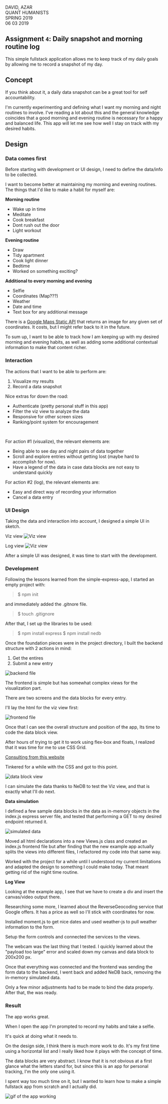 DAVID, AZAR <br>
QUANT HUMANISTS <br>
SPRING 2019 <br> 
06 03 2019

## Assignment `4`: Daily snapshot and morning routine log
 
This simple fullstack application allows me to keep track of my daily goals by allowing me to record a snapshot of my day.

## Concept

If you think about it, a daily data snapshot can be a great tool for self accountability.

I'm currently experimenting and defining what I want my morning and night routines to involve. I've reading a lot about this and the general knowledge coincides that a good morning and evening routine is necessary for a happy and balanced life. This app will let me see how well I stay on track with my desired habits.


## Design

### Data comes first

Before starting with development or UI design, I need to define the data/info to be collected.

I want to become better at maintaining my morning and evening routines. The things that I'd like to make a habit for myself are:


**Morning routine**

* Wake up in time
* Meditate
* Cook breakfast
* Dont rush out the door
* Light workout


**Evening routine**

* Draw
* Tidy apartment
* Cook light dinner
* Bedtime
* Worked on something exciting?


**Additional to every morning and evening**

* Selfie
* Coordinates (Map???)
* Weather
* Date and time
* Text box for any additional message


There is a [Google Maps Static API](https://developers.google.com/maps/documentation/maps-static/usage-and-billing) that returns an image for any given set of coordinates. It costs, but I might refer back to it in the future.


To sum up, I want to be able to track how I am keeping up with my desired morning and evening habits, as well as adding some additional contextual information to make that content richer.



### Interaction

The actions that I want to be able to perform are:

1. Visualize my results
2. Record a data snapshot

Nice extras for down the road:

* Authenticate (pretty personal stuff in this app)
* Filter the viz view to analyze the data
* Responsive for other screen sizes
* Ranking/point system for encouragement


<br/>

For action #1 (visualize), the relevant elements are:

* Being able to see day and night pairs of data together
* Scroll and explore entries without getting lost (maybe hard to accomplish for now).
* Have a legend of the data in case data blocks are not easy to understand quickly


For action #2 (log), the relevant elements are:

* Easy and direct way of recording your information
* Cancel a data entry


### UI Design

Taking the data and interaction into account, I designed a simple UI in sketch.

Viz view
![Viz view](./assets/ui-1.png)

Log view
![Viz view](./assets/ui-2.png)


After a simple UI was designed, it was time to start with the development.


### Development


Following the lessons learned from the simple-express-app, I started an empty project with:

> $ npm init

and immediately added the .gitnore file.

> $ touch .gitignore

After that, I set up the libraries to be used:

> $ npm install express
> $ npm install nedb


Once the foundation pieces were in the project directory, I built the backend structure with 2 actions in mind:

1. Get the entires
2. Submit a new entry

![backend file](/.assets/backend-1.png)



The frontend is simple but has somewhat complex views for the visualization part.


There are two screens and the data blocks for every entry.


I'll lay the html for the viz view first:

![frontend file](./assets/frontend-1.png)

Once that I can see the overall structure and position of the app, Its time to code the data block view.

After hours of trying to get it to work using flex-box and floats, I realized that it was time for me to use CSS Grid.


[Consulting from this website](https://css-tricks.com/snippets/css/complete-guide-grid/)

Tinkered for a while with the CSS and got to this point.

![data block view](./assets/frontend-2.png)


I can simulate the data thanks to NeDB to test the Viz view, and that is exactly what I'll do next.


**Data simulation**

I defined a few sample data blocks in the data as in-memory objects in the index.js express server file, and tested that performing a GET to my desired endpoint returned it.


![simulated data](./assets/backend-2.png)


Moved all html declarations into a new Views.js class and created an index.js frontend file but after finding that the new example app actually splits the views into different files, I refactored my code into that same way.


Worked with the project for a while until I understood my current limitations and adapted the design to something I could make today. That meant getting rid of the night time routine.



**Log View**

Looking at the example app, I see that we have to create a div and insert the canvas/video output there.

Researching some more, I learned about the ReverseGeocoding service that Google offers. It has a price as well so I'll stick with coordinates for now.  

Installed moment.js to get nice dates and used weather-js to pull weather information to the form.

Setup the form controls and connected the services to the views.

The webcam was the last thing that I tested. I quickly learned about the "payload too large" error and scaled down my canvas and data block to 200x200 px. 


Once that everything was connected and the frontend was sending the form data to the backend, I went back and added NeDB back, removing the in-memory simulated data.


Only a few minor adjustments had to be made to bind the data properly. After that, the was ready.


### Result

The app works great. 

When I open the app I'm prompted to record my habits and take a selfie. 

It's quick at doing what it needs to.

On the design side, I think there is much more work to do. It's my first time using a horizontal list and I really liked how it plays with the concept of time.


The data blocks are very abstract. I know that it is not obvious at a first glance what the letters stand for, but since this is an app for personal tracking, I'm the only one using it.


I spent way too much time on it, but I wanted to learn how to make a simple fullstack app from scratch and I actually did.


![gif of the app working](./assets/morning-tracker.gif)




















































